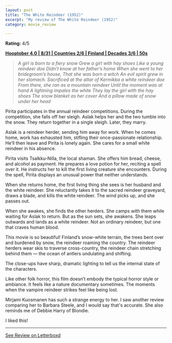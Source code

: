 ```yaml
---
layout: post
title: "The White Reindeer (1952)"
excerpt: "My review of The White Reindeer (1952)"
category: movie_review

---
```


**Rating:** 4/5

<b><a href="https://boxd.it/pRNg0/detail">Hooptober 4.0 | 8/31 | Countries 2/6 | Finland | Decades 3/6 | 50s</a></b>

<blockquote><i>A girl is born to a fiery snow
Grew a girl with hay shoes
Like a young reindeer doe
Didn’t know at her father’s home
When she went to her bridegroom’s house,
That she was born a witch
An evil spirit grew in her stomach.
Sacrificed at the altar of Kermikka
a white reindeer doe
From there, she ran as a mountain reindeer
Until the moment was at hand
A lightning impales the white
They lay the girl with the hay shoes
The snow blanket as her cover
And a pillow made of snow under her head</i></blockquote>

Pirita participates in the annual reindeer competitions. During the competition, she falls off her sleigh. Aslak helps her and the two tumble into the snow. They return together in a single sleigh. Later, they marry.

Aslak is a reindeer herder, sending him away for work. When he comes home, work has exhausted him, stifling their once-passionate relationship. He’ll then leave and Pirita is lonely again. She cares for a small white reindeer in his absence.

Pirita visits Tsalkku-Nilla, the local shaman. She offers him bread, cheese, and alcohol as payment. He prepares a love potion for her, reciting a spell over it. He instructs her to kill the first living creature she encounters. During the spell, Pirita displays an unusual power that neither understands.

When she returns home, the first living thing she sees is her husband and the white reindeer. She reluctantly takes it to the sacred reindeer graveyard, draws a blade, and kills the white reindeer. The wind picks up, and she passes out.

When she awakes, she finds the other herders. She camps with them while waiting for Aslak to return. But as the sun sets, she awakens. She leaps outwards and lands as a white reindeer. Not an ordinary reindeer, but one that craves human blood.

This movie is so beautiful! Finland’s snow-white terrain, the trees bent over and burdened by snow, the reindeer roaming the country. The reindeer herders wear skis to traverse cross-country, the reindeer chain stretching behind them — the ocean of antlers undulating and shifting.

The close-ups have sharp, dramatic lighting to tell us the internal state of the characters.

Like other folk horror, this film doesn’t embody the typical horror style or ambiance. It feels like a nature documentary sometimes. The moments when the vampire reindeer strikes feel like being lost.

Mirjami Kuosmanen has such a strange energy to her. I saw another review comparing her to Barbara Steele, and I would say that's accurate. She also reminds me of Debbie Harry of Blondie.

I liked this! 

<hr>

[See Review on Letterboxd](https://boxd.it/6r77HL)
